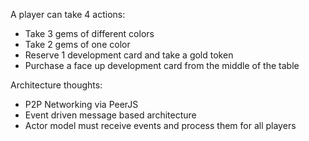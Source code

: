 A player can take 4 actions:

- Take 3 gems of different colors
- Take 2 gems of one color
- Reserve 1 development card and take a gold token
- Purchase a face up development card from the middle of the table 

Architecture thoughts:

- P2P Networking via PeerJS
- Event driven message based architecture
- Actor model must receive events and process them for all players